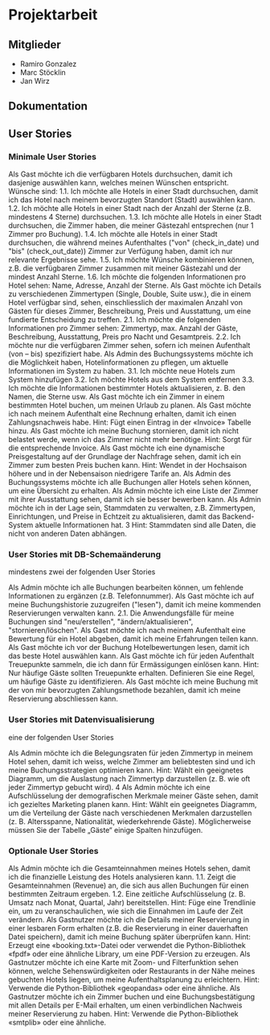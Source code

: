 # Projektarbeit

## Mitglieder

- Ramiro Gonzalez  
- Marc Stöcklin  
- Jan Wirz  

## Dokumentation

## User Stories
### Minimale User Stories

Als Gast möchte ich die verfügbaren Hotels durchsuchen, damit ich dasjenige auswählen kann, welches meinen Wünschen entspricht. Wünsche sind: 1.1. Ich möchte alle Hotels in einer Stadt durchsuchen, damit ich das Hotel nach meinem bevorzugten Standort (Stadt) auswählen kann. 1.2. Ich möchte alle Hotels in einer Stadt nach der Anzahl der Sterne (z.B. mindestens 4 Sterne) durchsuchen. 1.3. Ich möchte alle Hotels in einer Stadt durchsuchen, die Zimmer haben, die meiner Gästezahl entsprechen (nur 1 Zimmer pro Buchung). 1.4. Ich möchte alle Hotels in einer Stadt durchsuchen, die während meines Aufenthaltes ("von" (check_in_date) und "bis" (check_out_date)) Zimmer zur Verfügung haben, damit ich nur relevante Ergebnisse sehe. 1.5. Ich möchte Wünsche kombinieren können, z.B. die verfügbaren Zimmer zusammen mit meiner Gästezahl und der mindest Anzahl Sterne. 1.6. Ich möchte die folgenden Informationen pro Hotel sehen: Name, Adresse, Anzahl der Sterne.
Als Gast möchte ich Details zu verschiedenen Zimmertypen (Single, Double, Suite usw.), die in einem Hotel verfügbar sind, sehen, einschliesslich der maximalen Anzahl von Gästen für dieses Zimmer, Beschreibung, Preis und Ausstattung, um eine fundierte Entscheidung zu treffen. 2.1. Ich möchte die folgenden Informationen pro Zimmer sehen: Zimmertyp, max. Anzahl der Gäste, Beschreibung, Ausstattung, Preis pro Nacht und Gesamtpreis. 2.2. Ich möchte nur die verfügbaren Zimmer sehen, sofern ich meinen Aufenthalt (von – bis) spezifiziert habe.
Als Admin des Buchungssystems möchte ich die Möglichkeit haben, Hotelinformationen zu pflegen, um aktuelle Informationen im System zu haben. 3.1. Ich möchte neue Hotels zum System hinzufügen 3.2. Ich möchte Hotels aus dem System entfernen 3.3. Ich möchte die Informationen bestimmter Hotels aktualisieren, z. B. den Namen, die Sterne usw.
Als Gast möchte ich ein Zimmer in einem bestimmten Hotel buchen, um meinen Urlaub zu planen.
Als Gast möchte ich nach meinem Aufenthalt eine Rechnung erhalten, damit ich einen Zahlungsnachweis habe. Hint: Fügt einen Eintrag in der «Invoice» Tabelle hinzu.
Als Gast möchte ich meine Buchung stornieren, damit ich nicht belastet werde, wenn ich das Zimmer nicht mehr benötige. Hint: Sorgt für die entsprechende Invoice.
Als Gast möchte ich eine dynamische Preisgestaltung auf der Grundlage der Nachfrage sehen, damit ich ein Zimmer zum besten Preis buchen kann. Hint: Wendet in der Hochsaison höhere und in der Nebensaison niedrigere Tarife an.
Als Admin des Buchungssystems möchte ich alle Buchungen aller Hotels sehen können, um eine Übersicht zu erhalten.
Als Admin möchte ich eine Liste der Zimmer mit ihrer Ausstattung sehen, damit ich sie besser bewerben kann.
Als Admin möchte ich in der Lage sein, Stammdaten zu verwalten, z.B. Zimmertypen, Einrichtungen, und Preise in Echtzeit zu aktualisieren, damit das Backend-System aktuelle Informationen hat. 3 Hint: Stammdaten sind alle Daten, die nicht von anderen Daten abhängen.

### User Stories mit DB-Schemaänderung

mindestens zwei der folgenden User Stories

Als Admin möchte ich alle Buchungen bearbeiten können, um fehlende Informationen zu ergänzen (z.B. Telefonnummer).
Als Gast möchte ich auf meine Buchungshistorie zuzugreifen ("lesen"), damit ich meine kommenden Reservierungen verwalten kann. 2.1. Die Anwendungsfälle für meine Buchungen sind "neu/erstellen", "ändern/aktualisieren", "stornieren/löschen".
Als Gast möchte ich nach meinem Aufenthalt eine Bewertung für ein Hotel abgeben, damit ich meine Erfahrungen teilen kann.
Als Gast möchte ich vor der Buchung Hotelbewertungen lesen, damit ich das beste Hotel auswählen kann.
Als Gast möchte ich für jeden Aufenthalt Treuepunkte sammeln, die ich dann für Ermässigungen einlösen kann. Hint: Nur häufige Gäste sollten Treuepunkte erhalten. Definieren Sie eine Regel, um häufige Gäste zu identifizieren.
Als Gast möchte ich meine Buchung mit der von mir bevorzugten Zahlungsmethode bezahlen, damit ich meine Reservierung abschliessen kann.

### User Stories mit Datenvisualisierung

eine der folgenden User Stories

Als Admin möchte ich die Belegungsraten für jeden Zimmertyp in meinem Hotel sehen, damit ich weiss, welche Zimmer am beliebtesten sind und ich meine Buchungsstrategien optimieren kann. Hint: Wählt ein geeignetes Diagramm, um die Auslastung nach Zimmertyp darzustellen (z. B. wie oft jeder Zimmertyp gebucht wird). 4
Als Admin möchte ich eine Aufschlüsselung der demografischen Merkmale meiner Gäste sehen, damit ich gezieltes Marketing planen kann. Hint: Wählt ein geeignetes Diagramm, um die Verteilung der Gäste nach verschiedenen Merkmalen darzustellen (z. B. Altersspanne, Nationalität, wiederkehrende Gäste). Möglicherweise müssen Sie der Tabelle „Gäste“ einige Spalten hinzufügen.

### Optionale User Stories

Als Admin möchte ich die Gesamteinnahmen meines Hotels sehen, damit ich die finanzielle Leistung des Hotels analysieren kann. 1.1. Zeigt die Gesamteinnahmen (Revenue) an, die sich aus allen Buchungen für einen bestimmten Zeitraum ergeben. 1.2. Eine zeitliche Aufschlüsselung (z. B. Umsatz nach Monat, Quartal, Jahr) bereitstellen. Hint: Füge eine Trendlinie ein, um zu veranschaulichen, wie sich die Einnahmen im Laufe der Zeit verändern.
Als Gastnutzer möchte ich die Details meiner Reservierung in einer lesbaren Form erhalten (z.B. die Reservierung in einer dauerhaften Datei speichern), damit ich meine Buchung später überprüfen kann. Hint: Erzeugt eine «booking.txt»-Datei oder verwendet die Python-Bibliothek «fpdf» oder eine ähnliche Library, um eine PDF-Version zu erzeugen.
Als Gastnutzer möchte ich eine Karte mit Zoom- und Filterfunktion sehen können, welche Sehenswürdigkeiten oder Restaurants in der Nähe meines gebuchten Hotels liegen, um meine Aufenthaltsplanung zu erleichtern. Hint: Verwende die Python-Bibliothek «geopandas» oder eine ähnliche.
Als Gastnutzer möchte ich ein Zimmer buchen und eine Buchungsbestätigung mit allen Details per E-Mail erhalten, um einen verbindlichen Nachweis meiner Reservierung zu haben. Hint: Verwende die Python-Bibliothek «smtplib» oder eine ähnliche.
